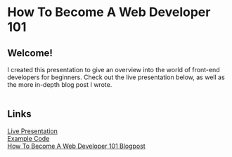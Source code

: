 # How To Become A Web Developer 101


## Welcome!
I created this presentation to give an overview into the world of front-end developers for beginners. Check out the live presentation below, as well as the more in-depth blog post I wrote. <br /> <br />

## Links
[Live Presentation](https://emmawedekind.github.io/how-to-become-a-web-developer/) <br />
[Example Code](https://github.com/ejbostian/kit-fed-example) <br />
[How To Become A Web Developer 101 Blogpost](https://medium.com/@emmabostian/how-to-become-a-web-developer-101-5db4f11e611)
